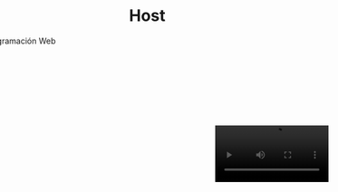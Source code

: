 # Host
<style>
  .slide-text {
    position: relative;
    animation: slide 5s infinite;
  }
  @keyframes slide {
    0% {
      left: -100%;
    }
    100% {
      left: 0;
    }
  }
</style>
<div class="slide-text">
  <p>Host para prácticas de la materia de Programación Web</p>
  <p>Villanueva Arroyo Carlos Sebastian</p>
  <p>Grupo: 5501</p>
  <p>Profesora: Wong Cohen Raquel Xochitl</p>
</div>
<br><br>
<div style="text-align: center;">
  <video width="200" controls style="max-width: 100%;">
    <source src="https://github.com/user-attachments/assets/63a9b68f-86c8-47f3-ae98-536e47921446" type="video/mp4">
    Tu navegador no soporta la etiqueta de video.
  </video>
</div>
